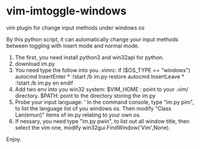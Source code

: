 # vim-imtoggle-windows
vim plugin for change input methods under windows os

By this python script, it can automatically change your input methods between toggling with insert mode and normal mode.

1. The first, you need install python3 and win32api for python.
2. download im.py
3. You need type the follow into you .vimrc:
   if ($OS_TYPE == "windows")
	    autocmd InsertEnter * :!start /b im.py restore
	    autocmd InsertLeave * :!start /b im.py en
   endif
4. Add two env into you win32 system: 
   $VIM_HOME : point to your .vim/ directory.
   $PATH: point to the directory storing the im.py
5. Probe your input language: '
   In the command console, type "im.py pim", to list the language list of you windows os. 
   Then modify "Class Lan(emun)" items of    im.py relating to your own os.
6. If nessary, you need type "im.py pwin", to list out all window title, 
   then select the vim one, modify win32gui.FindWindow('Vim',None).

Enjoy.
